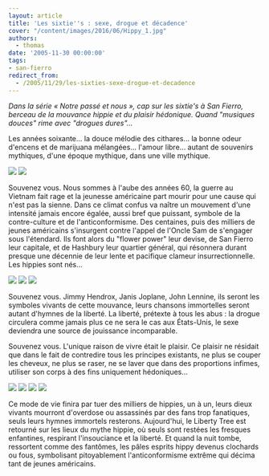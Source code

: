 ```yaml
---
layout: article
title: 'Les sixtie''s : sexe, drogue et décadence'
cover: "/content/images/2016/06/Hippy_1.jpg"
authors:
  - thomas
date: '2005-11-30 00:00:00'
tags:
- san-fierro
redirect_from:
  - /2005/11/29/les-sixties-sexe-drogue-et-decadence
---
```


_Dans la série « Notre passé et nous », cap sur les sixtie's à San Fierro, berceau de la mouvance hippie et du plaisir hédonique. Quand "musiques douces" rime avec "drogues dures"..._

Les années soixante... la douce mélodie des cithares... la bonne odeur d'encens et de marijuana mélangées... l'amour libre... autant de souvenirs mythiques, d'une époque mythique, dans une ville mythique.

![](/content/images/2005/01/Hippy_10.jpg)
![](/content/images/2005/01/Hippy_2.jpg)

Souvenez vous. Nous sommes à l'aube des années 60, la guerre au Vietnam fait rage et la jeunesse américaine part mourir pour une cause qui n'est pas la sienne. Dans ce climat confus va naître un mouvement d'une intensité jamais encore égalée, aussi bref que puissant, symbole de la contre-culture et de l'anticonformisme. Des centaines, puis des milliers de jeunes américains s'insurgent contre l'appel de l'Oncle Sam de s'engager sous l'étendard. Ils font alors du "flower power" leur devise, de San Fierro leur capitale, et de Hashbury leur quartier général, qui résonnera durant presque une décennie de leur lente et pacifique clameur insurrectionnelle. Les hippies sont nés...

![](/content/images/2005/01/Hippy_3.jpg)
![](/content/images/2005/01/Hippy_9.jpg)
![](/content/images/2005/01/Hippy_8.jpg)

Souvenez vous. Jimmy Hendrox, Janis Joplane, John Lennine, ils seront les symboles vivants de cette mouvance, leurs chansons immortelles seront autant d'hymnes de la liberté. La liberté, prétexte à tous les abus : la drogue circulera comme jamais plus ce ne sera le cas aux États-Unis, le sexe deviendra une source de jouissance incomparable.

Souvenez vous. L'unique raison de vivre était le plaisir. Ce plaisir ne résidait que dans le fait de contredire tous les principes existants, ne plus se couper les cheveux, ne plus se raser, ne se laver que dans des proportions infimes, utiliser son corps à des fins uniquement hédoniques...

![](/content/images/2005/01/Hippy_4.jpg)
![](/content/images/2005/01/Hippy_5.jpg)
![](/content/images/2005/01/Hippy_6.jpg)
![](/content/images/2005/01/Hippy_7.jpg)

Ce mode de vie finira par tuer des milliers de hippies, un à un, leurs dieux vivants mourront d'overdose ou assassinés par des fans trop fanatiques, seuls leurs hymnes immortels resterons. Aujourd'hui, le Liberty Tree est retourné sur les lieux du mythe hippie, où seuls sont restées les fresques enfantines, respirant l'insouciance et la liberté. Et quand la nuit tombe, ressortent comme des fantômes, les pâles esprits hippy devenus clochards ou fous, symbolisant pitoyablement l'anticonformisme extrême qui décima tant de jeunes américains.
